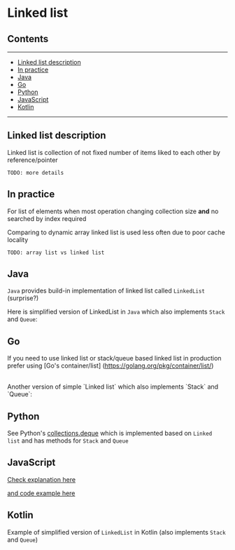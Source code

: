# Linked list

## Contents

---
- [Linked list description](#description)
- [In practice](#practice)
- [Java](#java)
- [Go](#go)
- [Python](#python)
- [JavaScript](#javascript)
- [Kotlin](#kotlin)

---


<div id="description"    />

## Linked list description
Linked list is collection of not fixed number of items liked to each other by reference/pointer

``TODO: more details`` 


<div id="practice"/>

## In practice
For list of elements when most operation changing collection size **and** no searched by index required

Comparing to dynamic array linked list is used less often due to poor cache locality

``TODO: array list vs linked list``


<div id="java"/>

## Java

`Java` provides build-in implementation of linked list called `LinkedList` (surprise?)

Here is simplified version of LinkedList in `Java` which also implements `Stack` and `Queue`:
<script src="https://gist.github.com/agapeteo/40e8764a5da58bb54b9a8501feedd725.js"></script>


<div id="go"/>

## Go
If you need to use linked list or stack/queue based linked list in production prefer using [Go's container/list] (https://golang.org/pkg/container/list/)

<br/>
Another version of simple `Linked list` which also implements `Stack` and `Queue`:
<script src="https://gist.github.com/agapeteo/04a1542bf6c691c0464f8e002024484f.js"></script>



<div id="python" />

## Python
See Python's [collections.deque](https://docs.python.org/3/library/collections.html#collections.deque) which is implemented based on `Linked list` and has methods for `Stack` and `Queue`




<div id="javascript" />

## JavaScript
[Check explanation here](https://humanwhocodes.com/blog/2019/02/computer-science-in-javascript-doubly-linked-lists/)

[and code example here](https://github.com/humanwhocodes/computer-science-in-javascript/blob/master/src/data-structures/doubly-linked-list/doubly-linked-list.js)




<div id="kotlin" />

## Kotlin
Example of simplified version of `LinkedList` in Kotlin (also implements `Stack` and `Queue`)
<script src="https://gist.github.com/agapeteo/15d80043e9b1454a7d57e102ea849ef4.js"></script>